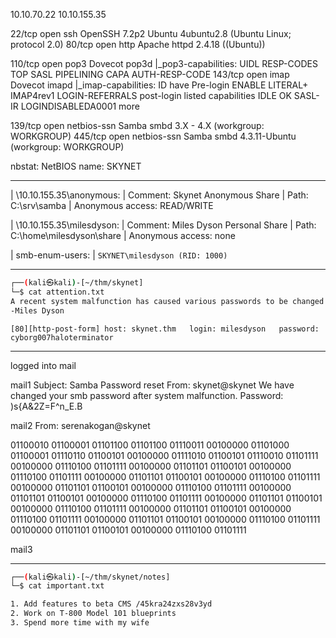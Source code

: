 
10.10.70.22
10.10.155.35

22/tcp  open  ssh         OpenSSH 7.2p2 Ubuntu 4ubuntu2.8 (Ubuntu Linux; protocol 2.0)
80/tcp  open  http        Apache httpd 2.4.18 ((Ubuntu))

110/tcp open  pop3        Dovecot pop3d
|_pop3-capabilities: UIDL RESP-CODES TOP SASL PIPELINING CAPA AUTH-RESP-CODE
143/tcp open  imap        Dovecot imapd
|_imap-capabilities: ID have Pre-login ENABLE LITERAL+ IMAP4rev1 LOGIN-REFERRALS post-login listed capabilities IDLE OK SASL-IR LOGINDISABLEDA0001 more

139/tcp open  netbios-ssn Samba smbd 3.X - 4.X (workgroup: WORKGROUP)
445/tcp open  netbios-ssn Samba smbd 4.3.11-Ubuntu (workgroup: WORKGROUP)

nbstat: NetBIOS name: SKYNET

---

|   \\10.10.155.35\anonymous: 
|     Comment: Skynet Anonymous Share
|     Path: C:\srv\samba
|     Anonymous access: READ/WRITE

|   \\10.10.155.35\milesdyson: 
|     Comment: Miles Dyson Personal Share
|     Path: C:\home\milesdyson\share
|     Anonymous access: none

| smb-enum-users: 
|   `SKYNET\milesdyson (RID: 1000)`

---

```sh
┌──(kali㉿kali)-[~/thm/skynet]
└─$ cat attention.txt 
A recent system malfunction has caused various passwords to be changed. All skynet employees are required to change their password after seeing this.
-Miles Dyson
```

`[80][http-post-form] host: skynet.thm   login: milesdyson   password: cyborg007haloterminator`

---

logged into mail

mail1
Subject:   	Samba Password reset
From:   	skynet@skynet
We have changed your smb password after system malfunction.
Password: )s{A&2Z=F^n_E.B

mail2
From:   	serenakogan@skynet

01100010 01100001 01101100 01101100 01110011 00100000 01101000 01100001 01110110
01100101 00100000 01111010 01100101 01110010 01101111 00100000 01110100 01101111
00100000 01101101 01100101 00100000 01110100 01101111 00100000 01101101 01100101
00100000 01110100 01101111 00100000 01101101 01100101 00100000 01110100 01101111
00100000 01101101 01100101 00100000 01110100 01101111 00100000 01101101 01100101
00100000 01110100 01101111 00100000 01101101 01100101 00100000 01110100 01101111
00100000 01101101 01100101 00100000 01110100 01101111 00100000 01101101 01100101
00100000 01110100 01101111

mail3

---

```sh
┌──(kali㉿kali)-[~/thm/skynet/notes]
└─$ cat important.txt

1. Add features to beta CMS /45kra24zxs28v3yd
2. Work on T-800 Model 101 blueprints
3. Spend more time with my wife
```
